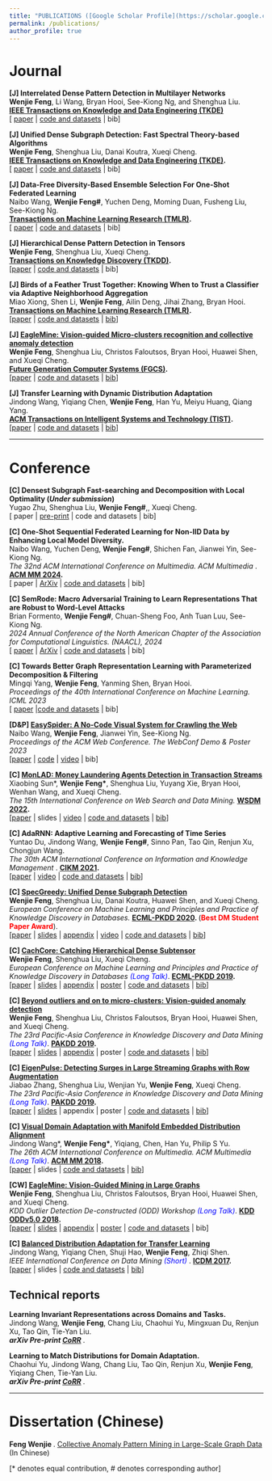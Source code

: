 ```yaml
---
title: "PUBLICATIONS ([Google Scholar Profile](https://scholar.google.com/citations?user=EV1kntYAAAAJ&hl=en))"
permalink: /publications/
author_profile: true
---
```



# Journal

<b>[J] Interrelated Dense Pattern Detection in Multilayer Networks </b> <br>
<b>Wenjie Feng</b>, Li Wang, Bryan Hooi, See-Kiong Ng, and Shenghua Liu. <br>
<b> [IEEE Transactions on Knowledge and Data Engineering (TKDE)](https://www.computer.org/csdl/journal/tk/5555/01/10536619/1X9veWqrBss) </b> <br>
[ [paper](https://www.computer.org/csdl/journal/tk/5555/01/10536619/1X9veWqrBss) | [code and datasets](https://github.com/wenchieh/induen) | bib]

<b>[J] Unified Dense Subgraph Detection: Fast Spectral Theory-based Algorithms</b> <br>
<b>Wenjie Feng</b>, Shenghua Liu, Danai Koutra, Xueqi Cheng. <br>
<b> [IEEE Transactions on Knowledge and Data Engineering (TKDE)](https://ieeexplore.ieee.org/xpl/RecentIssue.jsp?punumber=69). </b> <br>
[ [paper](https://ieeexplore.ieee.org/abstract/document/10185107/) | [code and datasets](https://github.com/wenchieh/specgreedy) | bib]

<b>[J] Data-Free Diversity-Based Ensemble Selection For One-Shot Federated Learning </b> <br>
Naibo Wang, <b>Wenjie Feng\#</b>, Yuchen Deng, Moming Duan, Fusheng Liu, See-Kiong Ng.<br>
<b> [Transactions on Machine Learning Research (TMLR)](https://jmlr.org/tmlr/). </b> <br>
[ [paper](https://openreview.net/pdf?id=ORMlg4g3mG) | [code and datasets](https://github.com/NaiboWang/Data-Free-Ensemble-Selection-For-One-Shot-Federated-Learning) | bib]
 

<b>[J] Hierarchical Dense Pattern Detection in Tensors</b> <br>
<b>Wenjie Feng</b>, Shenghua Liu, Xueqi Cheng. <br>
<b> [Transactions on Knowledge Discovery (TKDD)](https://dl.acm.org/journal/tkdd). </b> <br>
[[paper](https://dl.acm.org/doi/10.1145/3577022) | [code and datasets](https://github.com/wenchieh/catchcore) | bib]


<b>[J] Birds of a Feather Trust Together: Knowing When to Trust a Classifier via Adaptive Neighborhood Aggregation</b> <br>
Miao Xiong, Shen Li, <b>Wenjie Feng</b>, Ailin Deng, Jihai Zhang, Bryan Hooi. <br>
<b> [Transactions on Machine Learning Research (TMLR)](https://jmlr.org/tmlr/). </b> <br>
[[paper](https://openreview.net/forum?id=p5V8P2J61u) | [code and datasets](https://github.com/MiaoXiong2320/NeighborAgg) | [bib](https://dblp.org/rec/journals/corr/abs-2211-16466.html?view=bibtex)]


<b>[J] [EagleMine: Vision-guided Micro-clusters recognition and collective anomaly detection](https://wenchieh.github.io/publication/EAGLEMINE_JOURNAL)</b> <br>
<b>Wenjie Feng</b>, Shenghua Liu, Christos Faloutsos, Bryan Hooi, Huawei Shen, and Xueqi Cheng. <br>
<b> [Future Generation Computer Systems (FGCS)](https://www.sciencedirect.com/journal/future-generation-computer-systems). </b> <br>
[[paper](https://www.sciencedirect.com/science/article/pii/S0167739X20316794) | [code and datasets](https://github.com/wenchieh/eaglemine) | [bib](https://dblp.org/rec/journals/fgcs/FengLFHSC21.html?view=bibtex)]


<b>[J] Transfer Learning with Dynamic Distribution Adaptation</b> <br>
Jindong Wang, Yiqiang Chen, <b>Wenjie Feng</b>, Han Yu, Meiyu Huang, Qiang Yang. <br>
<b> [ACM Transactions on Intelligent Systems and Technology (TIST)](https://dl.acm.org/journal/tist). </b> <br>
[[paper](https://dl.acm.org/doi/abs/10.1145/3360309) | [code and datasets](https://github.com/jindongwang/transferlearning) | [bib](https://dblp.org/rec/journals/tist/WangCFYHY20.html?view=bibtex)]

----



# Conference

<!-- ## Graph Mining & Learning, Web Service -->

<b>[C] Densest Subgraph Fast-searching and Decomposition with Local Optimality (<i>Under submission</i>) </b> <br>
Yugao Zhu, Shenghua Liu, <b> Wenjie Feng\#</b>,, Xueqi Cheng. <br>
[ paper | [pre-print](https://arxiv.org/abs/2307.15969) | code and datasets | bib]


<b>[C] One-Shot Sequential Federated Learning for Non-IID Data by Enhancing Local Model Diversity. </b> <br>
Naibo Wang, Yuchen Deng, <b> Wenjie Feng\#</b>, Shichen Fan, Jianwei Yin, See-Kiong Ng. <br>
<i> The 32nd ACM International Conference on Multimedia. ACM Multimedia <span style="color:blue"></span></i>. <b> [ACM MM 2024](https://2024.acmmm.org/). </b> <br>
[ paper | [ArXiv](https://arxiv.org/abs/2404.12130) | [code and datasets](https://github.com/NaiboWang/FedELMY) | bib]

<b>[C] SemRode: Macro Adversarial Training to Learn Representations That are Robust to Word-Level Attacks </b> <br>
Brian Formento, <b> Wenjie Feng\#</b>, Chuan-Sheng Foo, Anh Tuan Luu, See-Kiong Ng. <br>
<i> 2024 Annual Conference of the North American Chapter of the Association for Computational Linguistics. (NAACL), 2024 </i> <br>
[ [paper](https://aclanthology.org/2024.naacl-long.443/) | [ArXiv](https://arxiv.org/pdf/2403.18423) | [code and datasets](https://github.com/Aniloid2/SemRoDeMacroAdversarialTraining) | bib]


<b>[C] Towards Better Graph Representation Learning with Parameterized Decomposition \& Filtering </b> <br>
Mingqi Yang, <b>Wenjie Feng</b>, Yanming Shen, Bryan Hooi.<br>
<i> Proceedings of the 40th International Conference on Machine Learning. ICML 2023 </i> <br>
[ [paper](https://proceedings.mlr.press/v202/yang23c/yang23c.pdf) |[code and datasets](https://github.com/qslim/PDF) | bib]


<b>[D&P] [EasySpider: A No-Code Visual System for Crawling the Web](https://www2023.thewebconf.org/program/accepted-posters/) </b> <br>
Naibo Wang, <b>Wenjie Feng</b>, Jianwei Yin, See-Kiong Ng. <br>
<i> Proceedings of the ACM Web Conference. The WebConf Demo & Poster 2023 </i> <br>
[[paper](https://orange.hosting.lsoft.com/trk/clickp?ref=znwrbbrs9_6-2d8c7_0x33ae25x02051&doi=3543873.3587345) | [code](https://github.com/NaiboWang/EasySpider) | [video](https://youtube.com/playlist?list=PL0kEFEkWrT7mt9MUlEBV2DTo1QsaanUTp) | bib]


<b>[C] [MonLAD: Money Laundering Agents Detection in Transaction Streams](https://dl.acm.org/doi/10.1145/3488560.3498418)</b> <br>
Xiaobing Sun\*, <b>Wenjie Feng\*</b>, Shenghua Liu, Yuyang Xie, Bryan Hooi, Wenhan Wang, and Xueqi Cheng. <br>
<i>The 15th International Conference on Web Search and Data Mining. </i> <b> [WSDM 2022](https://www.wsdm-conference.org/2022/). </b> <br>
[[paper](https://dl.acm.org/doi/10.1145/3488560.3498418) | slides | [video](https://www.youtube.com/watch?v=TmtJw9IaKck) | [code and datasets](https://github.com/BGT-M/MonLAD) | [bib](https://dblp.org/rec/conf/wsdm/SunFLX0HWC22.html?view=bibtex)]


<b>[C] AdaRNN: Adaptive Learning and Forecasting of Time Series</b> <br>
Yuntao Du, Jindong Wang, <b>Wenjie Feng\#</b>, Sinno Pan, Tao Qin, Renjun Xu, Chongjun Wang. <br>
<i> The 30th ACM International Conference on Information and Knowledge Management </i>. <b> [CIKM 2021](https://www.cikm2021.org/). </b> <br>
[[paper](https://dl.acm.org/doi/10.1145/3459637.3482315) | [video](https://www.youtube.com/watch?v=WWDmP8iL_3U) | [code and datasets](https://github.com/jindongwang/transferlearning/tree/master/code/deep/adarnn) | [bib](https://dblp.org/rec/journals/corr/abs-2108-04443.html?view=bibtex)]


<b>[C] [SpecGreedy: Unified Dense Subgraph Detection](https://wenchieh.github.io/publication/SPECGREEDY)</b> <br>
<b>Wenjie Feng</b>, Shenghua Liu, Danai Koutra, Huawei Shen, and Xueqi Cheng. <br>
<i>European Conference on Machine Learning and Principles and Practice of Knowledge Discovery in Databases. </i> <b> [ECML-PKDD 2020](https://ecmlpkdd2020.net/). </b> (<b><span style="color:red">Best DM Student Paper Award</span></b>). <br>
[[paper](https://link.springer.com/chapter/10.1007/978-3-030-67658-2_11) | [slides](http://wenchieh.github.io/files/slide/specgreedyECMLPKDD2020.pptx) | [appendix](http://wenchieh.github.io/files/pdf/specgreedy_supple.pdf) | [video](https://papertalk.org/papertalks/27872) | [code and datasets](https://github.com/wenchieh/specgreedy) | [bib](https://dblp.org/rec/conf/pkdd/FengLKSC20.html?view=bibtex)]


<b>[C] [CachCore: Catching Hierarchical Dense Subtensor](https://wenchieh.github.io/publication/CATCHCORE)</b> <br>
<b>Wenjie Feng</b>, Shenghua Liu, Xueqi Cheng. <br>
<i>European Conference on Machine Learning and Principles and Practice of Knowledge Discovery in Databases <span style="color:blue">(Long Talk)</span></i>. <b> [ECML-PKDD 2019](https://ecmlpkdd2019.org/). </b> <br>
[[paper](https://link.springer.com/chapter/10.1007/978-3-030-46150-8_10) | [slides](http://wenchieh.github.io/files/slide/catchcoreECMLPKDD2019.pptx) | [appendix](http://wenchieh.github.io/files/pdf/catchcore_supple.pdf) | [poster](http://wenchieh.github.io/files/pdf/catchcore_poster.pdf) | [code and datasets](https://github.com/wenchieh/catchcore) | [bib](https://dblp.org/rec/conf/pkdd/FengLC19.html?view=bibtex)]


<b>[C] [Beyond outliers and on to micro-clusters: Vision-guided anomaly detection](https://wenchieh.github.io/publication/EAGLEMINE)</b> <br>
<b>Wenjie Feng</b>, Shenghua Liu, Christos Faloutsos, Bryan Hooi, Huawei Shen, and Xueqi Cheng. <br>
<i>The 23rd Pacific-Asia Conference in Knowledge Discovery and Data Mining <span style="color:blue">(Long Talk)</span></i>. <b> [PAKDD 2019](https://pakdd2019.medmeeting.org/en). </b> <br>
[[paper](https://link.springer.com/chapter/10.1007/978-3-030-16148-4_42) | [slides](http://wenchieh.github.io/files/slide/eagleminePAKDD2019.pptx) | [appendix](http://wenchieh.github.io/files/pdf/eaglemine_supple.pdf) | poster | [code and datasets](https://github.com/wenchieh/eaglemine) | [bib](https://dblp.org/rec/conf/pakdd/FengLFHSC19.html?view=bibtex)]


<b>[C] [EigenPulse: Detecting Surges in Large Streaming Graphs with Row Augmentation](https://wenchieh.github.io/publication/EIGENPULSE)</b> <br>
Jiabao Zhang, Shenghua Liu, Wenjian Yu, <b>Wenjie Feng</b>, Xueqi Cheng. <br>
<i>The 23rd Pacific-Asia Conference in Knowledge Discovery and Data Mining <span style="color:blue">(Long Talk)</span></i>. <b> [PAKDD 2019](https://pakdd2019.medmeeting.org/en). </b> <br>
[[paper](https://link.springer.com/chapter/10.1007/978-3-030-16145-3_39) | [slides](http://wenchieh.github.io/files/slide/eaglepulsePAKDD2019.pptx) | appendix | poster | [code and datasets](https://github.com/BGT-M/spartan2) | [bib](https://dblp.org/rec/conf/pakdd/ZhangLYFC19.html?view=bibtex)]


<b>[C] [Visual Domain Adaptation with Manifold Embedded Distribution Alignment](https://wenchieh.github.io/publication/MEDA)</b> <br>
Jindong Wang\*, <b>Wenjie Feng\*</b>, Yiqiang, Chen, Han Yu, Philip S Yu. <br>
<i> The 26th ACM International Conference on Multimedia. ACM Multimedia <span style="color:blue">(Long Talk)</span></i>. <b> [ACM MM 2018](http://www.acmmm.org/2018/). </b> <br>
[[paper](https://doi.org/10.1145/3240508.3240512) | slides | [code and datasets](https://github.com/wenchieh/MEDA) | [bib](https://dblp.org/rec/conf/mm/WangFCYHY18.html?view=bibtex)]


<b>[CW] [EagleMine: Vision-Guided Mining in Large Graphs](https://wenchieh.github.io/publication/EAGLEMINE_ODD.html)</b> <br>
<b>Wenjie Feng</b>, Shenghua Liu, Christos Faloutsos, Bryan Hooi, Huawei Shen, and Xueqi Cheng. <br>
<i>KDD Outlier Detection De-constructed (ODD) Workshop <span style="color:blue">(Long Talk)</span></i>. <b> [KDD ODDv5.0 2018](https://www.andrew.cmu.edu/user/lakoglu/odd/). </b> <br>
[[paper](https://www.andrew.cmu.edu/user/lakoglu/odd/accepted_papers/ODD_v50_paper_25.pdf) | [slides](https://wenchieh.github.io/files/slide/eaglemineSIGKDDODDv5.pdf) | [appendix](http://wenchieh.github.io/files/pdf/eaglemine_supple_ODDv5.pdf) | [poster](http://wenchieh.github.io/files/pdf/eaglemine_poster.pdf) | [code and datasets](https://github.com/wenchieh/eaglemine) | bib]


<b>[C] [Balanced Distribution Adaptation for Transfer Learning](https://wenchieh.github.io/publication/BDA)</b> <br>
Jindong Wang, Yiqiang Chen, Shuji Hao, <b>Wenjie Feng</b>, Zhiqi Shen. <br>
<i>IEEE International Conference on Data Mining <span style="color:blue">(Short)</span> </i>. <b> [ICDM 2017](https://userweb.ucs.louisiana.edu/~sxk6389/index.html). </b> <br>
[[paper](https://doi.org/10.1109/ICDM.2017.150) | slides | [code and datasets](https://github.com/jindongwang/transferlearning/tree/master/code/traditional/BDA) | [bib](https://dblp.org/rec/conf/icdm/WangCHFS17.html?view=bibtex)]



## Technical reports

<b>Learning Invariant Representations across Domains and Tasks.</b> <br>
Jindong Wang, <b>Wenjie Feng</b>, Chang Liu, Chaohui Yu, Mingxuan Du, Renjun Xu, Tao Qin, Tie-Yan Liu. <br>
<i> <b> arXiv Pre-print [CoRR](https://arxiv.org/abs/2103.05114) </b> </i>.


<b>Learning to Match Distributions for Domain Adaptation.</b> <br>
Chaohui Yu, Jindong Wang, Chang Liu, Tao Qin, Renjun Xu, <b>Wenjie Feng</b>, Yiqiang Chen, Tie-Yan Liu. <br>
<i> <b> arXiv Pre-print [CoRR](https://arxiv.org/abs/2007.10791) </b> </i>.


<!--
<b>[C] Learning to Match Distributions for Domain Adaptation</b> <br>
	Chaohui Yu, Jindong Wang, Chang Liu, Tao Qin, Renjun Xu, <b>Wenjie Feng</b>, Yiqiang Chen, Tie-Yan Liu. <br>
<i> arXiv Pre-print</i>. <b>[CoRR](https://arxiv.org/abs/2007.10791)</b>.
-->

------

# Dissertation (Chinese)

<b> Feng Wenjie </b>. [Collective Anomaly Pattern Mining in Large-Scale Graph Data](http://wenchieh.github.io/files/pdf/thesis_zh.pdf) (In Chinese)


[\* denotes equal contribution, \# denotes corresponding author]
